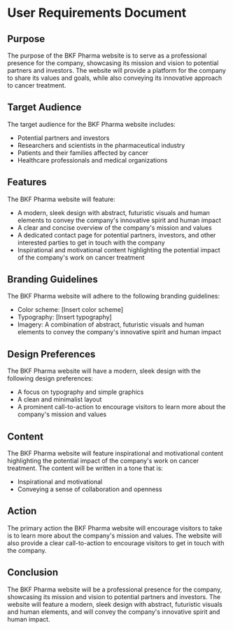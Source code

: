 **User Requirements Document**
==========================

**Purpose**
----------

The purpose of the BKF Pharma website is to serve as a professional presence for the company, showcasing its mission and vision to potential partners and investors. The website will provide a platform for the company to share its values and goals, while also conveying its innovative approach to cancer treatment.

**Target Audience**
-------------------

The target audience for the BKF Pharma website includes:

* Potential partners and investors
* Researchers and scientists in the pharmaceutical industry
* Patients and their families affected by cancer
* Healthcare professionals and medical organizations

**Features**
------------

The BKF Pharma website will feature:

* A modern, sleek design with abstract, futuristic visuals and human elements to convey the company's innovative spirit and human impact
* A clear and concise overview of the company's mission and values
* A dedicated contact page for potential partners, investors, and other interested parties to get in touch with the company
* Inspirational and motivational content highlighting the potential impact of the company's work on cancer treatment

**Branding Guidelines**
-------------------

The BKF Pharma website will adhere to the following branding guidelines:

* Color scheme: [Insert color scheme]
* Typography: [Insert typography]
* Imagery: A combination of abstract, futuristic visuals and human elements to convey the company's innovative spirit and human impact

**Design Preferences**
----------------------

The BKF Pharma website will have a modern, sleek design with the following design preferences:

* A focus on typography and simple graphics
* A clean and minimalist layout
* A prominent call-to-action to encourage visitors to learn more about the company's mission and values

**Content**
---------

The BKF Pharma website will feature inspirational and motivational content highlighting the potential impact of the company's work on cancer treatment. The content will be written in a tone that is:

* Inspirational and motivational
* Conveying a sense of collaboration and openness

**Action**
---------

The primary action the BKF Pharma website will encourage visitors to take is to learn more about the company's mission and values. The website will also provide a clear call-to-action to encourage visitors to get in touch with the company.

**Conclusion**
--------------

The BKF Pharma website will be a professional presence for the company, showcasing its mission and vision to potential partners and investors. The website will feature a modern, sleek design with abstract, futuristic visuals and human elements, and will convey the company's innovative spirit and human impact.